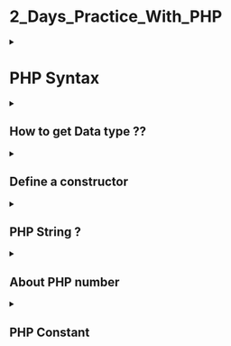 # 2_Days_Practice_With_PHP

<details>
<summary> <h1>PHP Syntax</h1> </summary>
-- Both type of 'echo' such as 'Echo,ECho,EcHo' can use similar.

-- The name of variable must true. Example: Color and COLOR are different value. 
</details>

<details>
<summary> <h2>How to get Data type ??</h2> </summary>
--Use var_dump($variable_name) function. This function will return the data type of this variable.
</details>

<details>
<summary> <h2>Define a constructor</h2> </summary>
  Access modifier _ function _ __construct(Some variable){}   ---- Contructor here is not same with Java. OOP PHP models
</details>

<details>
<summary> <h2>PHP String ?</h2> </summary>
 --Include somes function to work with string such as: <br>
    - strlen("String") : Return the length of this String <br>
    - str_word_count : To caculate the number of the word in the String <br>
    - strrev() : To reverse the String <br>
    - strpos("String","Character in this String"): return index of character where it start in the String <br>
    - str_replace("The word wanna to replace","New String","The first String") : To replace some word in a String;<br>
    - can concatenation two string by using dot (.) For example $txt1.$txt2
</details>
<details>
<summary> <h2>About PHP number </h2> </summary>
--When you define the number such as a number 80 and another one iss "80". It mean that you define the number with two type . 
First is integer and another one is String.
</details>
<details>
<summary> <h2>PHP Constant</h2> </summary>
-define(name, value, case-insensitive)
<br>
-To define an array

```<?php
define("cars", [
  "Alfa Romeo",
  "BMW",
  "Toyota"
]);
echo cars[0];
```

</details>














